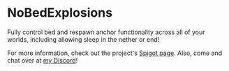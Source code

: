 # NoBedExplosions
Fully control bed and respawn anchor functionality across all of your worlds,
including allowing sleep in the nether or end!

For more information, check out the project's 
[Spigot page](https://www.spigotmc.org/resources/65808/). Also,
come and chat over at [my Discord](https://chat.tehbrian.xyz)!

